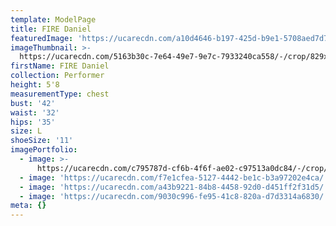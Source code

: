```yaml
---
template: ModelPage
title: FIRE Daniel
featuredImage: 'https://ucarecdn.com/a10d4646-b197-425d-b9e1-5708aed7d744/'
imageThumbnail: >-
  https://ucarecdn.com/5163b30c-7e64-49e7-9e7c-7933240ca558/-/crop/829x672/0,0/-/preview/
firstName: FIRE Daniel
collection: Performer
height: 5'8
measurementType: chest
bust: '42'
waist: '32'
hips: '35'
size: L
shoeSize: '11'
imagePortfolio:
  - image: >-
      https://ucarecdn.com/c795787d-cf6b-4f6f-ae02-c97513a0dc84/-/crop/660x682/0,0/-/preview/
  - image: 'https://ucarecdn.com/f7e1cfea-5127-4442-be1c-b3a97202e4ca/'
  - image: 'https://ucarecdn.com/a43b9221-84b8-4458-92d0-d451ff2f31d5/'
  - image: 'https://ucarecdn.com/9030c996-fe95-41c8-820a-d7d3314a6830/'
meta: {}
---
```


